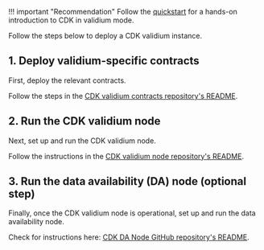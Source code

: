 !!! important "Recommendation"
    Follow the [quickstart](quickstart-validium.md) for a hands-on introduction to CDK in validium mode.

Follow the steps below to deploy a CDK validium instance.

## 1. Deploy validium-specific contracts

First, deploy the relevant contracts.

Follow the steps in the [CDK validium contracts repository's README</ins>](https://github.com/0xPolygon/cdk-validium-contracts).

## 2. Run the CDK validium node

Next, set up and run the CDK validium node. 

Follow the instructions in the [CDK validium node repository's README](https://github.com/0xPolygon/cdk-validium-node).


## 3. Run the data availability (DA) node (optional step)

Finally, once the CDK validium node is operational, set up and run the data availability node. 

Check for instructions here: [<ins>CDK DA Node GitHub repository's README</ins>](https://github.com/0xPolygon/cdk-data-availability).